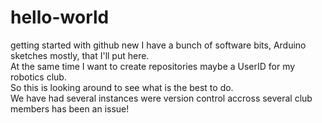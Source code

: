 # hello-world
getting started with github new
I have a bunch of software bits, Arduino sketches mostly, that I'll put here.  
At the same time I want to create repositories maybe a UserID for my robotics club.  
So this is looking around to see what is the best to do.  
We have had several instances were version control accross several club members has been an issue!  
